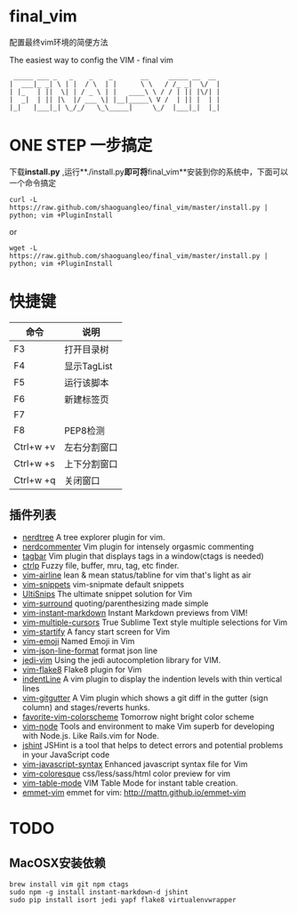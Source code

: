 # final_vim

配置最终vim环境的简便方法

The easiest way to config the VIM - final vim

```
 _____ ___ _   _    _    _       __     _____ __  __
|  ___|_ _| \ | |  / \  | |      \ \   / /_ _|  \/  |
| |_   | ||  \| | / _ \ | |   ____\ \ / / | || |\/| |
|  _|  | || |\  |/ ___ \| |__|_____\ V /  | || |  | |
|_|   |___|_| \_/_/   \_\_____|     \_/  |___|_|  |_|
```



# ONE STEP  一步搞定

下载**install.py** ,运行**./install.py**即可将**final_vim**安装到你的系统中，下面可以一个命令搞定

```
curl -L https://raw.github.com/shaoguangleo/final_vim/master/install.py | python; vim +PluginInstall
```

or

```
wget -L https://raw.github.com/shaoguangleo/final_vim/master/install.py | python; vim +PluginInstall
```


# 快捷键

命令 | 说明
----|-----
F3        | 打开目录树
F4        | 显示TagList
F5        | 运行该脚本
F6        | 新建标签页
F7        |
F8        | PEP8检测
Ctrl+w +v | 左右分割窗口
Ctrl+w +s |上下分割窗口
Ctrl+w  +q |关闭窗口

## 插件列表

- [nerdtree](https://github.com/scrooloose/nerdtree) A tree explorer plugin for vim.
- [nerdcommenter](https://github.com/scrooloose/nerdcommenter) Vim plugin for intensely orgasmic commenting
- [tagbar](https://github.com/majutsushi/tagbar) Vim plugin that displays tags in a window(ctags is needed)
- [ctrlp](https://github.com/kien/ctrlp.vim) Fuzzy file, buffer, mru, tag, etc finder.
- [vim-airline](https://github.com/bling/vim-airline) lean & mean status/tabline for vim that's light as air
- [vim-snippets](https://github.com/honza/vim-snippets) vim-snipmate default snippets
- [UltiSnips](https://github.com/SirVer/ultisnips) The ultimate snippet solution for Vim
- [vim-surround](https://github.com/tpope/vim-surround) quoting/parenthesizing made simple
- [vim-instant-markdown](https://github.com/suan/vim-instant-markdown) Instant Markdown previews from VIM!
- [vim-multiple-cursors](https://github.com/terryma/vim-multiple-cursors) True Sublime Text style multiple selections for Vim
- [vim-startify](https://github.com/mhinz/vim-startify) A fancy start screen for Vim
- [vim-emoji](https://github.com/junegunn/vim-emoji) Named Emoji in Vim
- [vim-json-line-format](https://github.com/axiaoxin/vim-json-line-format) format json line
- [jedi-vim](https://github.com/davidhalter/jedi-vim) Using the jedi autocompletion library for VIM.
- [vim-flake8](https://github.com/nvie/vim-flake8) Flake8 plugin for Vim
- [indentLine](https://github.com/Yggdroot/indentLine) A vim plugin to display the indention levels with thin vertical lines
- [vim-gitgutter](https://github.com/airblade/vim-gitgutter) A Vim plugin which shows a git diff in the gutter (sign column) and stages/reverts hunks.
- [favorite-vim-colorscheme](https://github.com/axiaoxin/favorite-vim-colorscheme) Tomorrow night bright color scheme
- [vim-node](https://github.com/moll/vim-node) Tools and environment to make Vim superb for developing with Node.js. Like Rails.vim for Node.
- [jshint](https://github.com/jshint/jshint) JSHint is a tool that helps to detect errors and potential problems in your JavaScript code
- [vim-javascript-syntax](https://github.com/jelera/vim-javascript-syntax) Enhanced javascript syntax file for Vim
- [vim-coloresque](https://github.com/gorodinskiy/vim-coloresque) css/less/sass/html color preview for vim
- [vim-table-mode](https://github.com/dhruvasagar/vim-table-mode) VIM Table Mode for instant table creation.
- [emmet-vim](https://github.com/mattn/emmet-vim) emmet for vim: <http://mattn.github.io/emmet-vim>


# TODO

## MacOSX安装依赖
```
brew install vim git npm ctags
sudo npm -g install instant-markdown-d jshint
sudo pip install isort jedi yapf flake8 virtualenvwrapper
```
